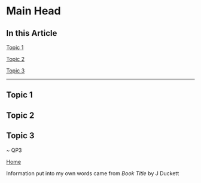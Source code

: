 # Main Head

## In this Article

[Topic 1](#topic1)

[Topic 2](#topic2)

[Topic 3](#topic3)

---

<a name="topic1"></a>

## Topic 1



<a name="topic2"></a>

## Topic 2



<a name="topic3"></a>

## Topic 3


~ QP3

[Home](../README.md)

Information put into my own words came from *Book Title* by J Duckett
